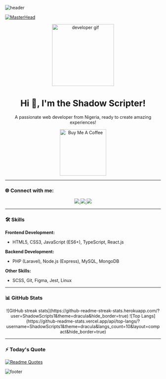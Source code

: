 ![header](https://capsule-render.vercel.app/api?type=waving&color=gradient&height=250&section=header&text=Shadow%20Scripter&fontSize=70&animation=fadeIn&fontAlignY=35&descAlignY=50&desc=Full%20Stack%20Web%20Developer&descAlign=62)

[![MasterHead](https://c.tenor.com/LDuF2jVabwoAAAAC/banner-welcome.gif)](https://www.linkedin.com/in/chidera-eric-13870922b/)

<div align="center">
  <img src="https://github.com/HalemoGPA/HalemoGPA/blob/main/images/Developer.gif" alt="developer gif" height="200px">
</div>

<h1 align="center">Hi 👋, I'm the Shadow Scripter!</h1>

<p align="center">
  A passionate web developer from Nigeria, ready to create amazing experiences!
</p>

<div align="center">
  <a href="https://www.buymeacoffee.com/ShadowScripts1" target="_blank">
    <img src="https://cdn.buymeacoffee.com/buttons/v2/default-red.png" alt="Buy Me A Coffee" width="150" >
  </a>
</div>

---

### 🌐 Connect with me:
<p align="center">
  <a href="https://twitter.com/ShadowScripts1_git" target="blank">
    <img src="https://img.shields.io/badge/Twitter-%231DA1F2.svg?style=for-the-badge&logo=twitter&logoColor=white" />
  </a>
  <a href="https://linkedin.com/in/chidera-eric-13870922b/" target="blank">
    <img src="https://img.shields.io/badge/LinkedIn-%230077B5.svg?style=for-the-badge&logo=linkedin&logoColor=white" />
  </a>
  <a href="mailto:ShadowScripts1@proton.me">
    <img src="https://img.shields.io/badge/Gmail-D14836?style=for-the-badge&logo=gmail&logoColor=white" />
  </a>
</p>

---

### 🛠 Skills
**Frontend Development:**
- HTML5, CSS3, JavaScript (ES6+), TypeScript, React.js

**Backend Development:**
- PHP (Laravel), Node.js (Express), MySQL, MongoDB

**Other Skills:**
- SCSS, Git, Figma, Jest, Linux

---

### 📊 GitHub Stats
<div align="center">
  ![GitHub streak stats](https://github-readme-streak-stats.herokuapp.com/?user=ShadowScripts1&theme=dracula&hide_border=true)  
  ![Top Langs](https://github-readme-stats.vercel.app/api/top-langs/?username=ShadowScripts1&theme=dracula&langs_count=10&layout=compact&hide_border=true)
</div>

---

### ⚡️ Today's Quote
[![Readme Quotes](https://quotes-github-readme.vercel.app/api?type=horizontal&theme=dracula)](https://github.com/piyushsuthar/github-readme-quotes)

![footer](https://capsule-render.vercel.app/api?type=waving&color=gradient&height=250&section=footer&descAlignY=51&descAlign=62&desc=Thanks%20for%20stopping%20by!&descAlign=62)
